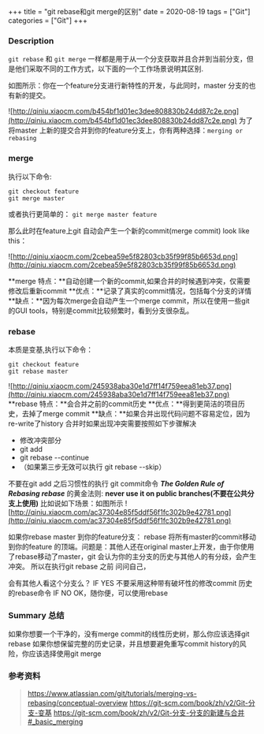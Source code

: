 +++
title = "git rebase和git merge的区别"
date = 2020-08-19
tags = ["Git"]
categories = ["Git"]
+++


### Description
`git rebase` 和 `git merge` 一样都是用于从一个分支获取并且合并到当前分支，但是他们采取不同的工作方式，以下面的一个工作场景说明其区别.

如图所示：你在一个feature分支进行新特性的开发，与此同时，master 分支的也有新的提交。

![http://qiniu.xiaocm.com/b454bf1d01ec3dee808830b24dd87c2e.png](http://qiniu.xiaocm.com/b454bf1d01ec3dee808830b24dd87c2e.png)
为了将master 上新的提交合并到你的feature分支上，你有两种选择：`merging or rebasing`

### merge

执行以下命令:

```
git checkout feature
git merge master
```
或者执行更简单的：
`git merge master feature`

那么此时在feature上git 自动会产生一个新的commit(merge commit)
look like this：

![http://qiniu.xiaocm.com/2cebea59e5f82803cb35f99f85b6653d.png](http://qiniu.xiaocm.com/2cebea59e5f82803cb35f99f85b6653d.png)

**merge 特点：**自动创建一个新的commit,如果合并的时候遇到冲突，仅需要修改后重新commit
**优点：**记录了真实的commit情况，包括每个分支的详情
**缺点：**因为每次merge会自动产生一个merge commit，所以在使用一些git 的GUI tools，特别是commit比较频繁时，看到分支很杂乱。

### rebase
本质是变基,执行以下命令：
```
git checkout feature
git rebase master
```
![http://qiniu.xiaocm.com/245938aba30e1d7ff14f759eea81eb37.png](http://qiniu.xiaocm.com/245938aba30e1d7ff14f759eea81eb37.png)
**rebase 特点：**会合并之前的commit历史
**优点：**得到更简洁的项目历史，去掉了merge commit
**缺点：**如果合并出现代码问题不容易定位，因为re-write了history
合并时如果出现冲突需要按照如下步骤解决

- 修改冲突部分
- git add
- git rebase --continue
- （如果第三步无效可以执行 git rebase --skip）

不要在git add 之后习惯性的执行 git commit命令
***The Golden Rule of Rebasing rebase*** 的黄金法则:
**never use it on public branches(不要在公共分支上使用)**
比如说如下场景：如图所示
![http://qiniu.xiaocm.com/ac37304e85f5ddf56f1fc302b9e42781.png](http://qiniu.xiaocm.com/ac37304e85f5ddf56f1fc302b9e42781.png)

如果你rebase master 到你的feature分支：
rebase 将所有master的commit移动到你的feature 的顶端。问题是：其他人还在original master上开发，由于你使用了rebase移动了master，git 会认为你的主分支的历史与其他人的有分歧，会产生冲突。
所以在执行git rebase 之前 问问自己，

会有其他人看这个分支么？
IF YES 不要采用这种带有破坏性的修改commit 历史的rebase命令
IF NO OK，随你便，可以使用rebase

### Summary 总结

如果你想要一个干净的，没有merge commit的线性历史树，那么你应该选择git rebase
如果你想保留完整的历史记录，并且想要避免重写commit history的风险，你应该选择使用git merge

### 参考资料

> https://www.atlassian.com/git/tutorials/merging-vs-rebasing/conceptual-overview
> https://git-scm.com/book/zh/v2/Git-分支-变基
> https://git-scm.com/book/zh/v2/Git-分支-分支的新建与合并#_basic_merging

